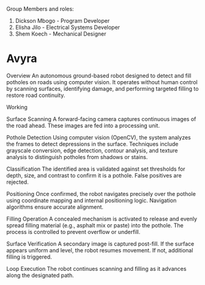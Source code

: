 
Group Members and roles:

1. Dickson Mbogo - Program Developer
2. Elisha Jilo - Electrical Systems Developer
3. Shem Koech - Mechanical Designer


# Avyra
Overview
An autonomous ground-based robot designed to detect and fill potholes on roads using computer vision. It operates without human control by scanning surfaces, identifying damage, and performing targeted filling to restore road continuity.

Working

Surface Scanning
A forward-facing camera captures continuous images of the road ahead. These images are fed into a processing unit.

Pothole Detection
Using computer vision (OpenCV), the system analyzes the frames to detect depressions in the surface. Techniques include grayscale conversion, edge detection, contour analysis, and texture analysis to distinguish potholes from shadows or stains.

Classification
The identified area is validated against set thresholds for depth, size, and contrast to confirm it is a pothole. False positives are rejected.

Positioning
Once confirmed, the robot navigates precisely over the pothole using coordinate mapping and internal positioning logic. Navigation algorithms ensure accurate alignment.

Filling Operation
A concealed mechanism is activated to release and evenly spread filling material (e.g., asphalt mix or paste) into the pothole. The process is controlled to prevent overflow or underfill.

Surface Verification
A secondary image is captured post-fill. If the surface appears uniform and level, the robot resumes movement. If not, additional filling is triggered.

Loop Execution
The robot continues scanning and filling as it advances along the designated path.
